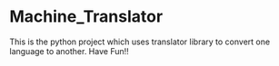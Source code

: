 # Machine_Translator
This is the python project which uses translator library to convert one language to another. Have Fun!!
